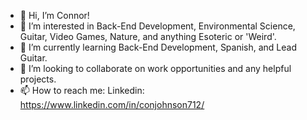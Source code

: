 - 👋 Hi, I’m Connor!
- 👀 I’m interested in Back-End Development, Environmental Science, Guitar, Video Games, Nature, and anything Esoteric or 'Weird'.
- 🌱 I’m currently learning Back-End Development, Spanish, and Lead Guitar.
- 💞️ I’m looking to collaborate on work opportunities and any helpful projects.
- 📫 How to reach me: Linkedin: https://www.linkedin.com/in/conjohnson712/

<!---
conjohnson712/conjohnson712 is a ✨ special ✨ repository because its `README.md` (this file) appears on your GitHub profile.
You can click the Preview link to take a look at your changes.
--->

